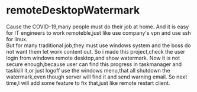 # remoteDesktopWatermark
Cause the COVID-19,many people must do their job at home.
And it is easy for IT engineers to work remoteble,just like use company's vpn and use ssh for linux.  
But for many traditional job,they must use windows system and the boss do not want them let work content out.
So i made this project,check the user login from windows remote desktop,and show watermark.
Now it is not secure enough,because user can find this progress in taskmanager and taskkill it,or just logoff use the windows menu,that all shutdown the watermark,even though server will find it and send warning email.
So next time,I will add some feature to fix that,just like remote restart client.
